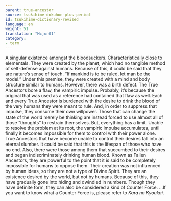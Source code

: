 ```yaml
---
parent: true-ancestor
source: tsukihime-dokuhon-plus-period
id: tsukihime-dictionary-revised
language: en
weight: 51
translation: "Mcjon01"
category:
- term
---
```


A singular existence amongst the bloodsuckers. Characteristically close to elementals.
They were created by the planet, which had no tangible method of self-defense against humans. Because of this, it could be said that they are nature’s sense of touch. “If mankind is to be ruled, let man be the model.” Under this premise, they were created with a mind and body structure similar to humans. However, there was a birth defect. The True Ancestors bore a flaw, the vampiric impulse. Probably, it’s because the original that was used as a reference had contained that flaw as well.
Each and every True Ancestor is burdened with the desire to drink the blood of the very humans they were meant to rule. And, in order to suppress that impulse, they consume their own willpower. Those that can change the state of the world merely be thinking are instead forced to use almost all of those “thoughts” to restrain themselves.
But, everything has a limit. Unable to resolve the problem at its root, the vampiric impulse accumulates, until finally it becomes impossible for them to control with their power alone. True Ancestors that have become unable to control their desires fall into an eternal slumber. It could be said that this is the lifespan of those who have no end. Also, there were those among them that succumbed to their desires and began indiscriminately drinking human blood. Known as Fallen Ancestors, they are powerful to the point that it is said to be completely impossible for humans to oppose them.
Their creation was not influenced by human ideas, so they are not a type of Divine Spirit. They are an existence desired by the world, but not by humans. Because of this, they have gradually gone into hiding and dwindled in numbers. Though they have definite form, they can also be considered a kind of Counter Force.
…If you want to know what a Counter Force is, please refer to *Kara no Kyoukai*.
